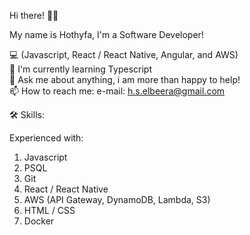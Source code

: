 Hi there! 👋🏼

My name is Hothyfa, I'm a Software Developer!

💻 (Javascript, React / React Native, Angular, and AWS) <br />
🌴 I'm currently learning Typescript <br />
💬 Ask me about anything, i am more than happy to help! <br />
📫 How to reach me: e-mail: h.s.elbeera@gmail.com <br />

🛠 Skills:

Experienced with:
1. Javascript
2. PSQL
3. Git
4. React / React Native
5. AWS (API Gateway, DynamoDB, Lambda, S3)
7. HTML / CSS
8. Docker
